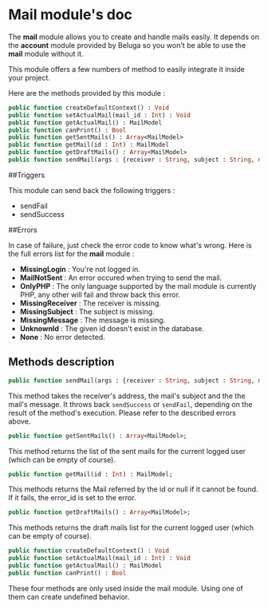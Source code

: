 Mail module's doc
=================

The __mail__ module allows you to create and handle mails easily. It depends on the __account__ module provided by Beluga so you won't be able to use the __mail__ module without it.

This module offers a few numbers of method to easily integrate it inside your project.

Here are the methods provided by this module :

```Haxe
public function createDefaultContext() : Void
public function setActualMail(mail_id : Int) : Void
public function getActualMail() : MailModel
public function canPrint() : Bool
public function getSentMails() : Array<MailModel>
public function getMail(id : Int) : MailModel
public function getDraftMails() : Array<MailModel>
public function sendMail(args : {receiver : String, subject : String, message : String}) : Void
```

##Triggers

This module can send back the following triggers :
 * sendFail
 * sendSuccess

##Errors

In case of failure, just check the error code to know what's wrong. Here is the full errors list for the __mail__ module :
 * __MissingLogin__ : You're not logged in.
 * __MailNotSent__ : An error occured when trying to send the mail.
 * __OnlyPHP__ : The only language supported by the mail module is currently PHP, any other will fail and throw back this error.
 * __MissingReceiver__ : The receiver is missing.
 * __MissingSubject__ : The subject is missing.
 * __MissingMessage__ : The message is missing.
 * __UnknownId__ : The given id doesn't exist in the database.
 * __None__ : No error detected.

## Methods description

```Haxe
public function sendMail(args : {receiver : String, subject : String, message : String}) : Void
```

This method takes the receiver's address, the mail's subject and the the mail's message. It throws back `sendSuccess` or `sendFail`, depending on the result of the method's execution. Please refer to the described errors above.

```Haxe
public function getSentMails() : Array<MailModel>;
```

This method returns the list of the sent mails for the current logged user (which can be empty of course).

```Haxe
public function getMail(id : Int) : MailModel;
```

This methods returns the Mail referred by the id or null if it cannot be found. If it fails, the error_id is set to the error.

```Haxe
public function getDraftMails() : Array<MailModel>;
```

This methods returns the draft mails list for the current logged user (which can be empty of course).

```Haxe
public function createDefaultContext() : Void
public function setActualMail(mail_id : Int) : Void
public function getActualMail() : MailModel
public function canPrint() : Bool
```

These four methods are only used inside the mail module. Using one of them can create undefined behavior.
